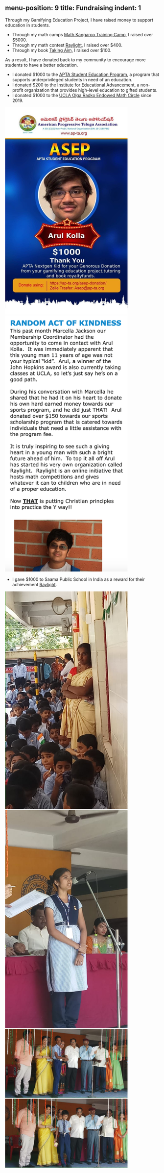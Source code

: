 
menu-position: 9
title: Fundraising
indent: 1
---

Through my Gamifying Education Project, I have raised money to support education in students.

- Through my math camps [Math Kangaroo Training Camp](/mktc.html), I raised over $\$5000$.
- Through my math contest [Raylight](/raylight.html), I raised over $\$400$.
- Through my book [Taking Aim](/book.html), I raised over $\$100$.

As a result, I have donated back to my community to encourage more students to have a better education.

- I donated $\$1000$ to the [APTA Student Education Program](https://ap-ta.org/about-asep/), a program that supports underprivileged students in need of an education.
- I donated $\$200$ to the [Institute for Educational Advancement](https://educationaladvancement.org/), a non-profit organization that provides high-level education to gifted students.
- I donated $\$1000$ to the [UCLA Olga Radko Endowed Math Circle](https://circles.math.ucla.edu/circles/) since 2019.

<img src="img/asep.jpg" width="400" class="center"/>
<img src="img/ymca.png" width="400" class="center"/>
<!-- <img src="img/seema.jpeg" width="400" class="center"/> -->

- I gave $\$1000$ to Saama Public School in India as a reward for their achievement [Raylight](/raylight.html).

<img src="img/seema-1.jpeg" width="400" class="center"/>
<img src="img/seema-2.jpeg" width="400" class="center"/>
<img src="img/seema-3.jpeg" width="400" class="center"/>
<img src="img/seema-4.jpeg" width="400" class="center"/>
